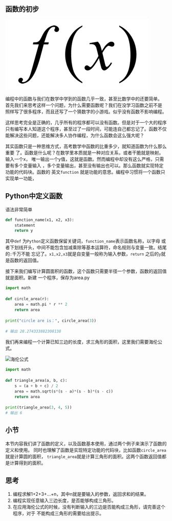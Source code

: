 ## 函数的初步

![函数](/midStudent/image/4/函数.png)

编程中的函数与我们在数学中学到的函数几乎一致，甚至比数学中的还要简单。
首先我们来思考这样一个问题，为什么需要函数呢？我们在没学习函数之前不是
照样写了很多程序，而且还写了一个猜数字的小游戏。似乎没有函数不影响编程。


这样思考完全是正确的，几乎所有的程序都可以没有函数。但是对于一个大的程序
只有编写本人知道这个程序，甚至过了一段时间，可能连自己都忘记了。函数不仅
能解决这些问题，还能解决多人协作编程，为什么函数会这么强大呢？

其实函数只是一种思维方式，高考数学中函数的比重多少，就知道函数为什么那么重要
了。函数是什么呢？在数学里本质就是一种对应关系，或者干脆就是映射。输入一个x，
唯一输出一个y值，这就是函数。然而编程中却没有这么严格，只需要有多个变量输入
，多个变量输出，甚至没有输出也可以。那么函数就实现特定功能的代码块。函数的
英文`function` 就是功能的意思。编程中习惯将一个函数只实现单一功能，


## Python中定义函数
语法非常简单

```python
def function_name(x1, x2, x3):
    statement
    return y
```

其中`def` 为`Python`定义函数保留关键词，`function_name`表示函数名称，以字母
或者下划线开头，中间不能包含加减乘除等基本运算符，命名规则与变量一致。结尾的`:`千万不能
忘记了。`x1,x2,x3`就是自变量一般称为输入参数，`return` 之后的`y`就是函数的返回值。


接下来我们编写计算圆面积的函数，这个函数只需要半径一个参数，函数的返回值就是面积。新建
一个程序，保存为area.py

```python
import math

def circle_area(r):
    area = math.pi * r ** 2
    return area

print("circle are is：", circle_area(3))

# 输出 28.274333882308138
```

我们再来编程一个计算已知三边的长度，求三角形的面积，这里我们需要海伦公式。

![海伦公式](/midStudent/image/4/海伦公式.png)

```python
import math

def triangle_area(a, b, c):
    s = (a + b + c) / 2
    area = math.sqrt(s*(s - a)*(s - b)*(s - c))
    return area

print(triangle_area(3, 4, 5))
# 输出 6
```

## 小节
本节内容我们讲了函数的定义，以及函数基本使用，通过两个例子来演示了函数的定义和使用。
同时也理解了函数是实现特定功能的代码块，比如函数`circle_area`就是计算圆的面积，
`triangle_area`就是计算三角形的面积。这两个函数返回值都是计算得到的面积。

## 思考
1. 编程求解1+2+3+...+n，其中n就是要输入的参数，返回求和的结果。
2. 编程实现任意输入三边长度，是否能够构成三角形。
3. 在应用海伦公式的时候，没有判断输入的三边是否能构成三角形，请完善这个程序，对于
不能构成三角形的需要给出提示。